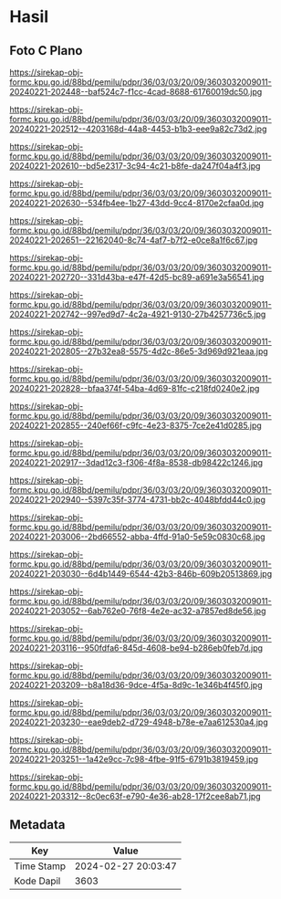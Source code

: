 # Hasil

## Foto C Plano

https://sirekap-obj-formc.kpu.go.id/88bd/pemilu/pdpr/36/03/03/20/09/3603032009011-20240221-202448--baf524c7-f1cc-4cad-8688-61760019dc50.jpg

https://sirekap-obj-formc.kpu.go.id/88bd/pemilu/pdpr/36/03/03/20/09/3603032009011-20240221-202512--4203168d-44a8-4453-b1b3-eee9a82c73d2.jpg

https://sirekap-obj-formc.kpu.go.id/88bd/pemilu/pdpr/36/03/03/20/09/3603032009011-20240221-202610--bd5e2317-3c94-4c21-b8fe-da247f04a4f3.jpg

https://sirekap-obj-formc.kpu.go.id/88bd/pemilu/pdpr/36/03/03/20/09/3603032009011-20240221-202630--534fb4ee-1b27-43dd-9cc4-8170e2cfaa0d.jpg

https://sirekap-obj-formc.kpu.go.id/88bd/pemilu/pdpr/36/03/03/20/09/3603032009011-20240221-202651--22162040-8c74-4af7-b7f2-e0ce8a1f6c67.jpg

https://sirekap-obj-formc.kpu.go.id/88bd/pemilu/pdpr/36/03/03/20/09/3603032009011-20240221-202720--331d43ba-e47f-42d5-bc89-a691e3a56541.jpg

https://sirekap-obj-formc.kpu.go.id/88bd/pemilu/pdpr/36/03/03/20/09/3603032009011-20240221-202742--997ed9d7-4c2a-4921-9130-27b4257736c5.jpg

https://sirekap-obj-formc.kpu.go.id/88bd/pemilu/pdpr/36/03/03/20/09/3603032009011-20240221-202805--27b32ea8-5575-4d2c-86e5-3d969d921eaa.jpg

https://sirekap-obj-formc.kpu.go.id/88bd/pemilu/pdpr/36/03/03/20/09/3603032009011-20240221-202828--bfaa374f-54ba-4d69-81fc-c218fd0240e2.jpg

https://sirekap-obj-formc.kpu.go.id/88bd/pemilu/pdpr/36/03/03/20/09/3603032009011-20240221-202855--240ef66f-c9fc-4e23-8375-7ce2e41d0285.jpg

https://sirekap-obj-formc.kpu.go.id/88bd/pemilu/pdpr/36/03/03/20/09/3603032009011-20240221-202917--3dad12c3-f306-4f8a-8538-db98422c1246.jpg

https://sirekap-obj-formc.kpu.go.id/88bd/pemilu/pdpr/36/03/03/20/09/3603032009011-20240221-202940--5397c35f-3774-4731-bb2c-4048bfdd44c0.jpg

https://sirekap-obj-formc.kpu.go.id/88bd/pemilu/pdpr/36/03/03/20/09/3603032009011-20240221-203006--2bd66552-abba-4ffd-91a0-5e59c0830c68.jpg

https://sirekap-obj-formc.kpu.go.id/88bd/pemilu/pdpr/36/03/03/20/09/3603032009011-20240221-203030--6d4b1449-6544-42b3-846b-609b20513869.jpg

https://sirekap-obj-formc.kpu.go.id/88bd/pemilu/pdpr/36/03/03/20/09/3603032009011-20240221-203052--6ab762e0-76f8-4e2e-ac32-a7857ed8de56.jpg

https://sirekap-obj-formc.kpu.go.id/88bd/pemilu/pdpr/36/03/03/20/09/3603032009011-20240221-203116--950fdfa6-845d-4608-be94-b286eb0feb7d.jpg

https://sirekap-obj-formc.kpu.go.id/88bd/pemilu/pdpr/36/03/03/20/09/3603032009011-20240221-203209--b8a18d36-9dce-4f5a-8d9c-1e346b4f45f0.jpg

https://sirekap-obj-formc.kpu.go.id/88bd/pemilu/pdpr/36/03/03/20/09/3603032009011-20240221-203230--eae9deb2-d729-4948-b78e-e7aa612530a4.jpg

https://sirekap-obj-formc.kpu.go.id/88bd/pemilu/pdpr/36/03/03/20/09/3603032009011-20240221-203251--1a42e9cc-7c98-4fbe-91f5-6791b3819459.jpg

https://sirekap-obj-formc.kpu.go.id/88bd/pemilu/pdpr/36/03/03/20/09/3603032009011-20240221-203312--8c0ec63f-e790-4e36-ab28-17f2cee8ab71.jpg


## Metadata

| Key        | Value               |
| ---------- | ------------------- |
| Time Stamp | 2024-02-27 20:03:47 |
| Kode Dapil | 3603                |



